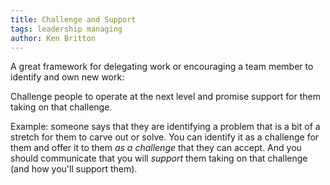 ```yaml
---
title: Challenge and Support
tags: leadership managing
author: Ken Britton
---
```


A great framework for delegating work or encouraging a team member to identify and own new work:

Challenge people to operate at the next level and promise support for them taking on that challenge.

Example: someone says that they are identifying a problem that is a bit of a stretch for them to carve out or solve.
You can identify it as a challenge for them and offer it to them _as a challenge_ that they can accept.
And you should communicate that you will _support_ them taking on that challenge (and how you'll support them).

